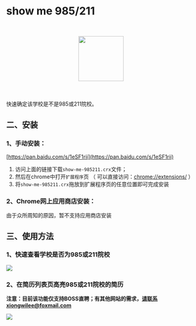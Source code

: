 # show me 985/211

<center style="margin: 50px">
<img src="http://img003.qufenqi.com/products/99/d2/99d2635a89e4164ba759f82cd6cb7533.png" width="120px">
</center>

快速确定该学校是不是985或211院校。

## 二、安装

### 1、手动安装：

[https://pan.baidu.com/s/1eSF1rii](https://pan.baidu.com/s/1eSF1rii)

1. 访问上面的链接下载`show-me-985211.crx`文件；
2. 然后在chrome中打开`扩展程序`页 （ 可以直接访问：[chrome://extensions/](chrome://extensions/) ）
3. 将`show-me-985211.crx`拖放到扩展程序页的任意位置即可完成安装

### 2、Chrome网上应用商店安装：

由于众所周知的原因，暂不支持应用商店安装

## 三、使用方法

### 1、快速查看学校是否为985或211院校

![](http://img003.qufenqi.com/products/d8/42/d84292653e7e0b239eb8e0521e253858.gif)

### 2、在简历列表页高亮985或211院校的简历

**注意：目前该功能仅支持BOSS直聘；有其他网站的需求，请联系xiongwilee@foxmail.com**

![](http://img003.qufenqi.com/products/d1/52/d1529f5c5a4f82df6c31b651123e6d25.gif)